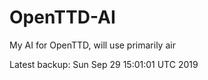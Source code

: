 # OpenTTD-AI
My AI for OpenTTD, will use primarily air

Latest backup: Sun Sep 29 15:01:01 UTC 2019
